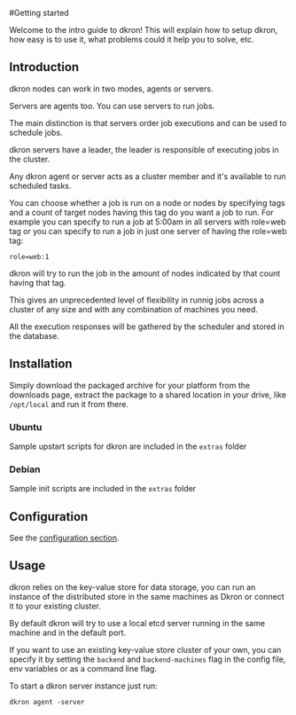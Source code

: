 #Getting started

Welcome to the intro guide to dkron! This will explain how to setup dkron, how easy is to use it, what problems could it help you to solve, etc.

## Introduction

dkron nodes can work in two modes, agents or servers.

Servers are agents too. You can use servers to run jobs.

The main distinction is that servers order job executions and can be used to schedule jobs.

dkron servers have a leader, the leader is responsible of executing jobs in the cluster.

Any dkron agent or server acts as a cluster member and it's available to run scheduled tasks.

You can choose whether a job is run on a node or nodes by specifying tags and a count of target nodes having this tag do you want a job to run. For example you can specify to run a job at 5:00am in all servers with role=web tag or you can specify to run a job in just one server of having the role=web tag:

```
role=web:1
```

dkron will try to run the job in the amount of nodes indicated by that count having that tag.

This gives an unprecedented level of flexibility in runnig jobs across a cluster of any size and with any combination of machines you need.

All the execution responses will be gathered by the scheduler and stored in the database.

## Installation

Simply download the packaged archive for your platform from the downloads page, extract the package to a shared location in your drive, like `/opt/local` and run it from there.

### Ubuntu

Sample upstart scripts for dkron are included in the `extras` folder

### Debian

Sample init scripts are included in the `extras` folder

## Configuration

See the [configuration section](configuration).

## Usage

dkron relies on the key-value store for data storage, you can run an instance of the distributed store in the same machines as Dkron or connect it to your existing cluster.

By default dkron will try to use a local etcd server running in the same machine and in the default port.

If you want to use an existing key-value store cluster of your own, you can specify it by setting the `backend` and `backend-machines` flag in the config file, env variables or as a command line flag.

To start a dkron server instance just run:

```
dkron agent -server
```
